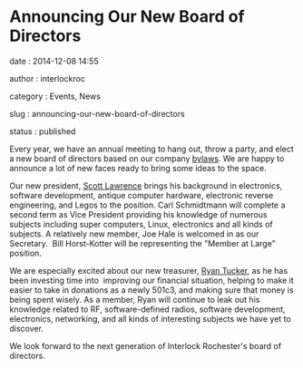 Announcing Our New Board of Directors
=====================================

date
:   2014-12-08 14:55

author
:   interlockroc

category
:   Events, News

slug
:   announcing-our-new-board-of-directors

status
:   published

Every year, we have an annual meeting to hang out, throw a party, and
elect a new board of directors based on our company
[bylaws](http://wiki.interlockroc.org/wiki/index.php/Bylaws). We are
happy to announce a lot of new faces ready to bring some ideas to the
space.

Our new president, [Scott Lawrence](https://twitter.com/yorgle) brings
his background in electronics, software development, antique computer
hardware, electronic reverse engineering, and Legos to the position.
Carl Schmidtmann will complete a second term as Vice President providing
his knowledge of numerous subjects including super computers, Linux,
electronics and all kinds of subjects. A relatively new member, Joe Hale
is welcomed in as our Secretary.  Bill Horst-Kotter will be representing
the "Member at Large" position.

We are especially excited about our new treasurer, [Ryan
Tucker](https://twitter.com/hoopycat), as he has been investing time
into  improving our financial situation, helping to make it easier to
take in donations as a newly 501c3, and making sure that money is being
spent wisely. As a member, Ryan will continue to leak out his knowledge
related to RF, software-defined radios, software development,
electronics, networking, and all kinds of interesting subjects we have
yet to discover.

We look forward to the next generation of Interlock Rochester's board of
directors.
